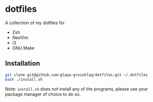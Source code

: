 # dotfiles

A collection of my dotfiles for

* Zsh
* NeoVim
* i3
* GNU Make

## Installation

```sh
git clone git@github.com:glapa-grossklag/dotfiles.git ~/.dotfiles
bash ./install.sh
```

Note: `install.sh` does not install any of the programs, please use your
package manager of choice to do so.
